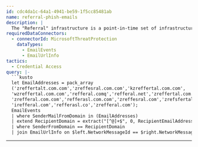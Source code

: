 ```yaml
---
id: cdc4da1c-64a1-4941-be59-1f5cc85481ab
name: referral-phish-emails
description: |
  The "Referral" infrastructure is a point-in-time set of infrastructure associated with spoofed emails that imitate SharePoint and other legitimate products to conduct credential phishing. The operator is also known to use legitimate URL infrastructure such as Google, Microsoft, and Digital Ocean to host their phishing pages.
requiredDataConnectors:
  - connectorId: MicrosoftThreatProtection
    dataTypes:
      - EmailEvents
      - EmailUrlInfo
tactics:
  - Credential Access
query: |-
  ```kusto
  let EmailAddresses = pack_array
  ('zreffertalt.com.com','zreffesral.com.com','kzreffertal.com.com',
  'wzreffertal.com.com','refferal.comq','refferal.net','zreffertal.com.com',
  'zrefferal.com.com','refferasl.com.com','zreffesral.com','zrefsfertal.com.com',
  'irefferal.com','refferasl.co','zrefferal.com');
  EmailEvents
  | where SenderMailFromDomain in (EmailAddresses)
  | extend RecipientDomain = extract("[^@]+$", 0, RecipientEmailAddress)
  | where SenderFromDomain == RecipientDomain
  | join EmailUrlInfo on $left.NetworkMessageId == $right.NetworkMessageId
  ```
---
```


